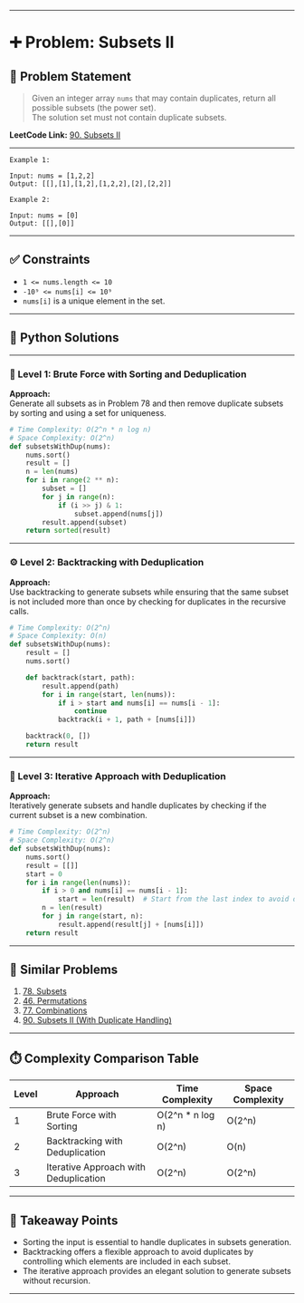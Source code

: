 
---

# ➕ Problem: Subsets II

## 📘 Problem Statement

> Given an integer array `nums` that may contain duplicates, return all possible subsets (the power set).  
> The solution set must not contain duplicate subsets.

**LeetCode Link:** [90. Subsets II](https://leetcode.com/problems/subsets-ii/)

---

```
Example 1:

Input: nums = [1,2,2]
Output: [[],[1],[1,2],[1,2,2],[2],[2,2]]

Example 2:

Input: nums = [0]
Output: [[],[0]]
```

---

## ✅ Constraints

- `1 <= nums.length <= 10`
- `-10⁹ <= nums[i] <= 10⁹`
- `nums[i]` is a unique element in the set.

---

## 🧠 Python Solutions

---

### 🧪 Level 1: Brute Force with Sorting and Deduplication

**Approach:**  
Generate all subsets as in Problem 78 and then remove duplicate subsets by sorting and using a set for uniqueness.

```python
# Time Complexity: O(2^n * n log n)
# Space Complexity: O(2^n)
def subsetsWithDup(nums):
    nums.sort()
    result = []
    n = len(nums)
    for i in range(2 ** n):
        subset = []
        for j in range(n):
            if (i >> j) & 1:
                subset.append(nums[j])
        result.append(subset)
    return sorted(result)
```

---

### ⚙️ Level 2: Backtracking with Deduplication

**Approach:**  
Use backtracking to generate subsets while ensuring that the same subset is not included more than once by checking for duplicates in the recursive calls.

```python
# Time Complexity: O(2^n)
# Space Complexity: O(n)
def subsetsWithDup(nums):
    result = []
    nums.sort()

    def backtrack(start, path):
        result.append(path)
        for i in range(start, len(nums)):
            if i > start and nums[i] == nums[i - 1]:
                continue
            backtrack(i + 1, path + [nums[i]])

    backtrack(0, [])
    return result
```

---

### 🚀 Level 3: Iterative Approach with Deduplication

**Approach:**  
Iteratively generate subsets and handle duplicates by checking if the current subset is a new combination.

```python
# Time Complexity: O(2^n)
# Space Complexity: O(2^n)
def subsetsWithDup(nums):
    nums.sort()
    result = [[]]
    start = 0
    for i in range(len(nums)):
        if i > 0 and nums[i] == nums[i - 1]:
            start = len(result)  # Start from the last index to avoid duplicates
        n = len(result)
        for j in range(start, n):
            result.append(result[j] + [nums[i]])
    return result
```

---

## 🔗 Similar Problems

1. [78. Subsets](https://leetcode.com/problems/subsets/)
2. [46. Permutations](https://leetcode.com/problems/permutations/)
3. [77. Combinations](https://leetcode.com/problems/combinations/)
4. [90. Subsets II (With Duplicate Handling)](https://leetcode.com/problems/subsets-ii/)

---

## ⏱️ Complexity Comparison Table

| Level | Approach                         | Time Complexity | Space Complexity |
|-------|----------------------------------|-----------------|------------------|
| 1     | Brute Force with Sorting         | O(2^n * n log n) | O(2^n)           |
| 2     | Backtracking with Deduplication  | O(2^n)          | O(n)             |
| 3     | Iterative Approach with Deduplication | O(2^n)       | O(2^n)           |

---

## 📌 Takeaway Points

- Sorting the input is essential to handle duplicates in subsets generation.
- Backtracking offers a flexible approach to avoid duplicates by controlling which elements are included in each subset.
- The iterative approach provides an elegant solution to generate subsets without recursion.

---
